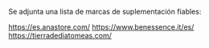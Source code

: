 
Se adjunta una lista de marcas de suplementación fiables:

https://es.anastore.com/
https://www.benessence.it/es/
https://tierradediatomeas.com/

	